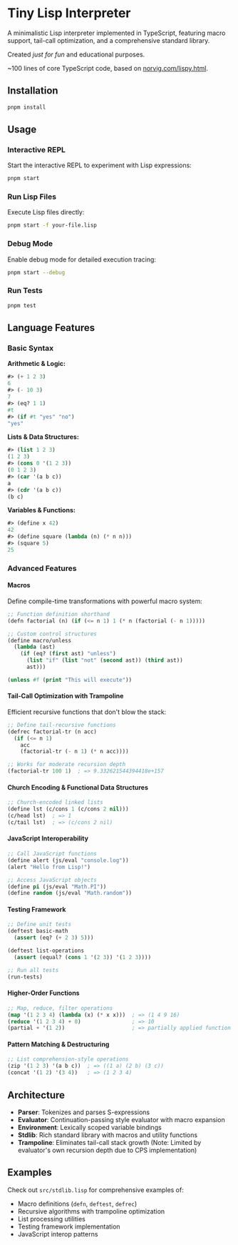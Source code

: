 # Tiny Lisp Interpreter

A minimalistic Lisp interpreter implemented in TypeScript, featuring macro support, tail-call optimization, and a comprehensive standard library.

Created *just for fun* and educational purposes.

~100 lines of core TypeScript code, based on [norvig.com/lispy.html](http://norvig.com/lispy.html).

## Installation

```bash
pnpm install
```

## Usage

### Interactive REPL
Start the interactive REPL to experiment with Lisp expressions:

```bash
pnpm start
```

### Run Lisp Files
Execute Lisp files directly:

```bash
pnpm start -f your-file.lisp
```

### Debug Mode
Enable debug mode for detailed execution tracing:

```bash
pnpm start --debug
```

### Run Tests
```bash
pnpm test
```

## Language Features

### Basic Syntax

**Arithmetic & Logic:**
```lisp
#> (+ 1 2 3)
6
#> (- 10 3)
7
#> (eq? 1 1)
#t
#> (if #t "yes" "no")
"yes"
```

**Lists & Data Structures:**
```lisp
#> (list 1 2 3)
(1 2 3)
#> (cons 0 '(1 2 3))
(0 1 2 3)
#> (car '(a b c))
a
#> (cdr '(a b c))
(b c)
```

**Variables & Functions:**
```lisp
#> (define x 42)
42
#> (define square (lambda (n) (* n n)))
#> (square 5)
25
```

### Advanced Features

#### Macros
Define compile-time transformations with powerful macro system:

```lisp
;; Function definition shorthand
(defn factorial (n) (if (<= n 1) 1 (* n (factorial (- n 1)))))

;; Custom control structures
(define macro/unless
  (lambda (ast)
    (if (eq? (first ast) "unless")
      (list "if" (list "not" (second ast)) (third ast))
      ast)))

(unless #f (print "This will execute"))
```

#### Tail-Call Optimization with Trampoline
Efficient recursive functions that don't blow the stack:

```lisp
;; Define tail-recursive functions
(defrec factorial-tr (n acc)
  (if (<= n 1)
    acc
    (factorial-tr (- n 1) (* n acc))))

;; Works for moderate recursion depth
(factorial-tr 100 1)  ; => 9.332621544394418e+157
```

#### Church Encoding & Functional Data Structures
```lisp
;; Church-encoded linked lists
(define lst (c/cons 1 (c/cons 2 nil)))
(c/head lst)  ; => 1
(c/tail lst)  ; => (c/cons 2 nil)
```

#### JavaScript Interoperability
```lisp
;; Call JavaScript functions
(define alert (js/eval "console.log"))
(alert "Hello from Lisp!")

;; Access JavaScript objects
(define pi (js/eval "Math.PI"))
(define random (js/eval "Math.random"))
```

#### Testing Framework
```lisp
;; Define unit tests
(deftest basic-math
  (assert (eq? (+ 2 3) 5)))

(deftest list-operations
  (assert (equal? (cons 1 '(2 3)) '(1 2 3))))

;; Run all tests
(run-tests)
```

#### Higher-Order Functions
```lisp
;; Map, reduce, filter operations
(map '(1 2 3 4) (lambda (x) (* x x)))  ; => (1 4 9 16)
(reduce '(1 2 3 4) + 0)                ; => 10
(partial + '(1 2))                     ; => partially applied function
```

#### Pattern Matching & Destructuring
```lisp
;; List comprehension-style operations
(zip '(1 2 3) '(a b c))  ; => ((1 a) (2 b) (3 c))
(concat '(1 2) '(3 4))   ; => (1 2 3 4)
```

## Architecture

- **Parser**: Tokenizes and parses S-expressions
- **Evaluator**: Continuation-passing style evaluator with macro expansion
- **Environment**: Lexically scoped variable bindings
- **Stdlib**: Rich standard library with macros and utility functions
- **Trampoline**: Eliminates tail-call stack growth (Note: Limited by evaluator's own recursion depth due to CPS implementation)

## Examples

Check out `src/stdlib.lisp` for comprehensive examples of:
- Macro definitions (`defn`, `deftest`, `defrec`)
- Recursive algorithms with trampoline optimization
- List processing utilities
- Testing framework implementation
- JavaScript interop patterns


